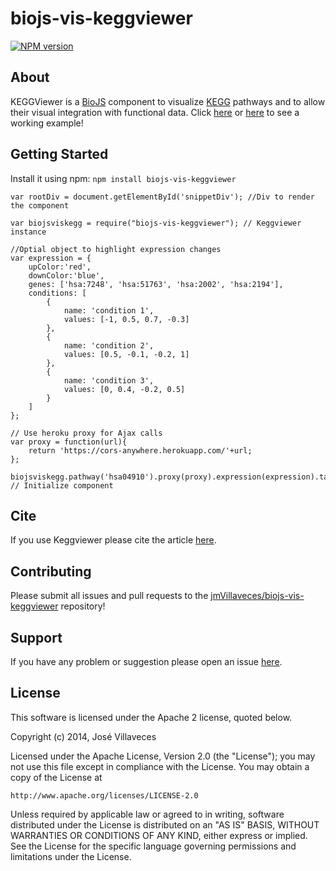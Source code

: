 # biojs-vis-keggviewer

[![NPM version](http://img.shields.io/npm/v/biojs-vis-keggviewer.svg)](https://www.npmjs.org/package/biojs-vis-keggviewer)

## About
KEGGViewer is a [BioJS](http://biojs.io) component to visualize [KEGG](http://www.genome.jp/kegg/) pathways and to allow their visual integration with functional data. Click [here](http://codepen.io/secevalliv/pen/QyRLyM) or [here](http://biojs.io/d/biojs-vis-keggviewer) to see a working example!

## Getting Started
Install it using npm: `npm install biojs-vis-keggviewer`

```
var rootDiv = document.getElementById('snippetDiv'); //Div to render the component 

var biojsviskegg = require("biojs-vis-keggviewer"); // Keggviewer instance

//Optial object to highlight expression changes
var expression = {
    upColor:'red',
    downColor:'blue',
    genes: ['hsa:7248', 'hsa:51763', 'hsa:2002', 'hsa:2194'],
    conditions: [
        {
            name: 'condition 1',
            values: [-1, 0.5, 0.7, -0.3]
        },
        {
            name: 'condition 2',
            values: [0.5, -0.1, -0.2, 1]
        },
        {
            name: 'condition 3',
            values: [0, 0.4, -0.2, 0.5]
        }
    ]
};
        
// Use heroku proxy for Ajax calls
var proxy = function(url){
    return 'https://cors-anywhere.herokuapp.com/'+url;
};
        
biojsviskegg.pathway('hsa04910').proxy(proxy).expression(expression).target(rootDiv).init(); // Initialize component
```

## Cite
If you use Keggviewer please cite the article [here](http://www.ncbi.nlm.nih.gov/pmc/articles/PMC3954160/).

## Contributing

Please submit all issues and pull requests to the [jmVillaveces/biojs-vis-keggviewer](http://github.com/jmVillaveces/biojs-vis-keggviewer) repository!

## Support
If you have any problem or suggestion please open an issue [here](https://github.com/jmVillaveces/biojs-vis-keggviewer/issues).

## License 


This software is licensed under the Apache 2 license, quoted below.

Copyright (c) 2014, José Villaveces

Licensed under the Apache License, Version 2.0 (the "License"); you may not
use this file except in compliance with the License. You may obtain a copy of
the License at

    http://www.apache.org/licenses/LICENSE-2.0

Unless required by applicable law or agreed to in writing, software
distributed under the License is distributed on an "AS IS" BASIS, WITHOUT
WARRANTIES OR CONDITIONS OF ANY KIND, either express or implied. See the
License for the specific language governing permissions and limitations under
the License.
